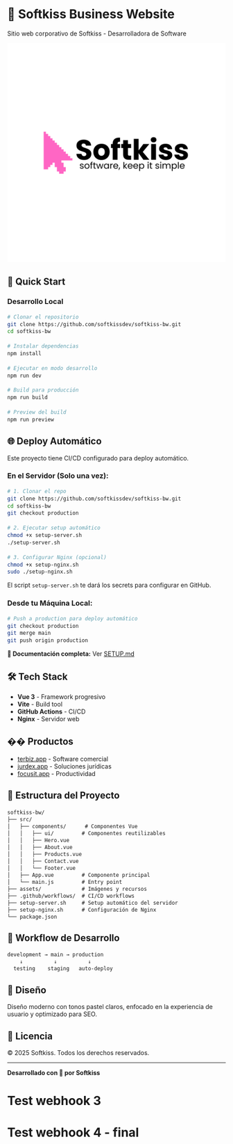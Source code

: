 # 💼 Softkiss Business Website

Sitio web corporativo de Softkiss - Desarrolladora de Software

![Softkiss](./assets/brand.png)

## 🚀 Quick Start

### Desarrollo Local

```bash
# Clonar el repositorio
git clone https://github.com/softkissdev/softkiss-bw.git
cd softkiss-bw

# Instalar dependencias
npm install

# Ejecutar en modo desarrollo
npm run dev

# Build para producción
npm run build

# Preview del build
npm run preview
```

## 🌐 Deploy Automático

Este proyecto tiene CI/CD configurado para deploy automático.

### En el Servidor (Solo una vez):

```bash
# 1. Clonar el repo
git clone https://github.com/softkissdev/softkiss-bw.git
cd softkiss-bw
git checkout production

# 2. Ejecutar setup automático
chmod +x setup-server.sh
./setup-server.sh

# 3. Configurar Nginx (opcional)
chmod +x setup-nginx.sh
sudo ./setup-nginx.sh
```

El script `setup-server.sh` te dará los secrets para configurar en GitHub.

### Desde tu Máquina Local:

```bash
# Push a production para deploy automático
git checkout production
git merge main
git push origin production
```

**📖 Documentación completa:** Ver [SETUP.md](./SETUP.md)

## 🛠️ Tech Stack

- **Vue 3** - Framework progresivo
- **Vite** - Build tool
- **GitHub Actions** - CI/CD
- **Nginx** - Servidor web

## �� Productos

- [terbiz.app](https://terbiz.app) - Software comercial
- [jurdex.app](https://jurdex.app) - Soluciones jurídicas
- [focusit.app](https://focusit.app) - Productividad

## 📂 Estructura del Proyecto

```
softkiss-bw/
├── src/
│   ├── components/      # Componentes Vue
│   │   ├── ui/         # Componentes reutilizables
│   │   ├── Hero.vue
│   │   ├── About.vue
│   │   ├── Products.vue
│   │   ├── Contact.vue
│   │   └── Footer.vue
│   ├── App.vue         # Componente principal
│   └── main.js         # Entry point
├── assets/             # Imágenes y recursos
├── .github/workflows/  # CI/CD workflows
├── setup-server.sh     # Setup automático del servidor
├── setup-nginx.sh      # Configuración de Nginx
└── package.json

```

## 🔄 Workflow de Desarrollo

```
development → main → production
    ↓          ↓          ↓
  testing    staging   auto-deploy
```

## 🎨 Diseño

Diseño moderno con tonos pastel claros, enfocado en la experiencia de usuario y optimizado para SEO.

## 📝 Licencia

© 2025 Softkiss. Todos los derechos reservados.

---

**Desarrollado con 💜 por Softkiss**
# Test webhook 3
# Test webhook 4 - final
